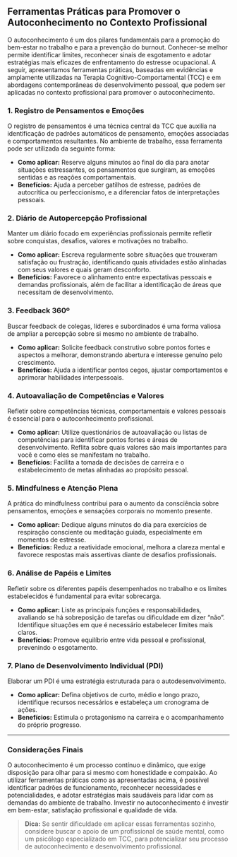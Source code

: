 
## Ferramentas Práticas para Promover o Autoconhecimento no Contexto Profissional

O autoconhecimento é um dos pilares fundamentais para a promoção do bem-estar no trabalho e para a prevenção do burnout. Conhecer-se melhor permite identificar limites, reconhecer sinais de esgotamento e adotar estratégias mais eficazes de enfrentamento do estresse ocupacional. A seguir, apresentamos ferramentas práticas, baseadas em evidências e amplamente utilizadas na Terapia Cognitivo-Comportamental (TCC) e em abordagens contemporâneas de desenvolvimento pessoal, que podem ser aplicadas no contexto profissional para promover o autoconhecimento.

### 1. **Registro de Pensamentos e Emoções**

O registro de pensamentos é uma técnica central da TCC que auxilia na identificação de padrões automáticos de pensamento, emoções associadas e comportamentos resultantes. No ambiente de trabalho, essa ferramenta pode ser utilizada da seguinte forma:

- **Como aplicar:** Reserve alguns minutos ao final do dia para anotar situações estressantes, os pensamentos que surgiram, as emoções sentidas e as reações comportamentais.
- **Benefícios:** Ajuda a perceber gatilhos de estresse, padrões de autocrítica ou perfeccionismo, e a diferenciar fatos de interpretações pessoais.

### 2. **Diário de Autopercepção Profissional**

Manter um diário focado em experiências profissionais permite refletir sobre conquistas, desafios, valores e motivações no trabalho.

- **Como aplicar:** Escreva regularmente sobre situações que trouxeram satisfação ou frustração, identificando quais atividades estão alinhadas com seus valores e quais geram desconforto.
- **Benefícios:** Favorece o alinhamento entre expectativas pessoais e demandas profissionais, além de facilitar a identificação de áreas que necessitam de desenvolvimento.

### 3. **Feedback 360º**

Buscar feedback de colegas, líderes e subordinados é uma forma valiosa de ampliar a percepção sobre si mesmo no ambiente de trabalho.

- **Como aplicar:** Solicite feedback construtivo sobre pontos fortes e aspectos a melhorar, demonstrando abertura e interesse genuíno pelo crescimento.
- **Benefícios:** Ajuda a identificar pontos cegos, ajustar comportamentos e aprimorar habilidades interpessoais.

### 4. **Autoavaliação de Competências e Valores**

Refletir sobre competências técnicas, comportamentais e valores pessoais é essencial para o autoconhecimento profissional.

- **Como aplicar:** Utilize questionários de autoavaliação ou listas de competências para identificar pontos fortes e áreas de desenvolvimento. Reflita sobre quais valores são mais importantes para você e como eles se manifestam no trabalho.
- **Benefícios:** Facilita a tomada de decisões de carreira e o estabelecimento de metas alinhadas ao propósito pessoal.

### 5. **Mindfulness e Atenção Plena**

A prática do mindfulness contribui para o aumento da consciência sobre pensamentos, emoções e sensações corporais no momento presente.

- **Como aplicar:** Dedique alguns minutos do dia para exercícios de respiração consciente ou meditação guiada, especialmente em momentos de estresse.
- **Benefícios:** Reduz a reatividade emocional, melhora a clareza mental e favorece respostas mais assertivas diante de desafios profissionais.

### 6. **Análise de Papéis e Limites**

Refletir sobre os diferentes papéis desempenhados no trabalho e os limites estabelecidos é fundamental para evitar sobrecarga.

- **Como aplicar:** Liste as principais funções e responsabilidades, avaliando se há sobreposição de tarefas ou dificuldade em dizer “não”. Identifique situações em que é necessário estabelecer limites mais claros.
- **Benefícios:** Promove equilíbrio entre vida pessoal e profissional, prevenindo o esgotamento.

### 7. **Plano de Desenvolvimento Individual (PDI)**

Elaborar um PDI é uma estratégia estruturada para o autodesenvolvimento.

- **Como aplicar:** Defina objetivos de curto, médio e longo prazo, identifique recursos necessários e estabeleça um cronograma de ações.
- **Benefícios:** Estimula o protagonismo na carreira e o acompanhamento do próprio progresso.

---

### **Considerações Finais**

O autoconhecimento é um processo contínuo e dinâmico, que exige disposição para olhar para si mesmo com honestidade e compaixão. Ao utilizar ferramentas práticas como as apresentadas acima, é possível identificar padrões de funcionamento, reconhecer necessidades e potencialidades, e adotar estratégias mais saudáveis para lidar com as demandas do ambiente de trabalho. Investir no autoconhecimento é investir em bem-estar, satisfação profissional e qualidade de vida.

> **Dica:** Se sentir dificuldade em aplicar essas ferramentas sozinho, considere buscar o apoio de um profissional de saúde mental, como um psicólogo especializado em TCC, para potencializar seu processo de autoconhecimento e desenvolvimento profissional.
```
